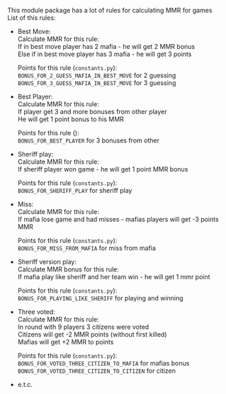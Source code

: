 This module package has a lot of rules for calculating MMR for games  
List of this rules:  
 - Best Move:  
   Calculate MMR for this rule:  
   If in best move player has 2 mafia - he will get 2 MMR bonus  
   Else if in best move player has 3 mafia - he will get 3 points  
   
   Points for this rule (`constants.py`):  
   `BONUS_FOR_2_GUESS_MAFIA_IN_BEST_MOVE` for 2 guessing  
   `BONUS_FOR_3_GUESS_MAFIA_IN_BEST_MOVE` for 3 guessing  
 
 - Best Player:  
   Calculate MMR for this rule:  
   If player get 3 and more bonuses from other player  
   He will get 1 point bonus to his MMR  
   
   Points for this rule ():  
   `BONUS_FOR_BEST_PLAYER` for 3 bonuses from other  

 - Sheriff play:  
   Calculate MMR for this rule:  
   If sheriff player won game - he will get 1 point MMR bonus  
   
   Points for this rule (`constants.py`):  
   `BONUS_FOR_SHERIFF_PLAY` for sheriff play  
   
 - Miss:  
   Calculate MMR for this rule:  
   If mafia lose game and had misses - mafias players will get -3 points MMR  
      
   Points for this rule (`constants.py`):  
   `BONUS_FOR_MISS_FROM_MAFIA` for miss from mafia  
 
 - Sheriff version play:  
   Calculate MMR bonus for this rule:  
   If mafia play like sheriff and her team win - he will get 1 mmr point  
   
   Points for this rule (`constants.py`):  
   `BONUS_FOR_PLAYING_LIKE_SHERIFF` for playing and winning  
   
 - Three voted:  
   Calculate MMR for this rule:  
   In round with 9 players 3 citizens were voted  
   Citizens will get -2 MMR points (without first killed)  
   Mafias will get +2 MMR to points  
   
   Points for this rule (`constants.py`):  
   `BONUS_FOR_VOTED_THREE_CITIZEN_TO_MAFIA` for mafias bonus  
   `BONUS_FOR_VOTED_THREE_CITIZEN_TO_CITIZEN` for citizen  

 - e.t.c.  
